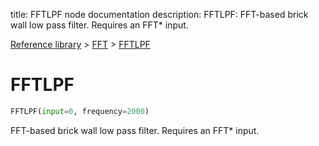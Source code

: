 title: FFTLPF node documentation
description: FFTLPF: FFT-based brick wall low pass filter. Requires an FFT* input.

[Reference library](../../index.md) > [FFT](../index.md) > [FFTLPF](index.md)

# FFTLPF

```python
FFTLPF(input=0, frequency=2000)
```

FFT-based brick wall low pass filter. Requires an FFT* input.

